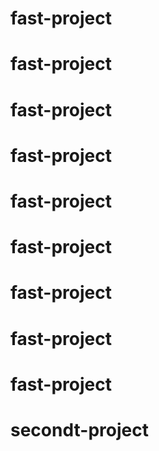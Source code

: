 # fast-project
# fast-project
# fast-project
# fast-project
# fast-project
# fast-project
# fast-project
# fast-project
# fast-project
# secondt-project
